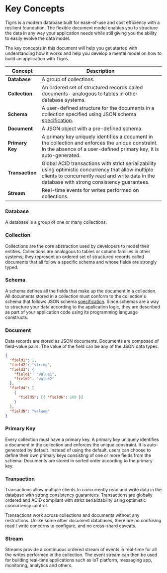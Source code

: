 # Key Concepts

Tigris is a modern database built for ease-of-use and cost efficiency with a
resilient foundation. The flexible document model enables you to structure
the data in any way your application needs while still giving you the
ability to easily evolve the data model.

The key concepts in this document will help you get started with
understanding how it works and help you develop a mental model on how to
build an application with Tigris.

| Concept         | Description                                                                                                                                                                                           |
| --------------- | ----------------------------------------------------------------------------------------------------------------------------------------------------------------------------------------------------- |
| **Database**    | A group of collections.                                                                                                                                                                               |
| **Collection**  | An ordered set of structured records called documents- analogous to tables in other database systems.                                                                                                 |
| **Schema**      | A user-defined structure for the documents in a collection specified using JSON schema [specification](https://json-schema.org/specification.html).                                                   |
| **Document**    | A JSON object with a pre-defined schema.                                                                                                                                                              |
| **Primary Key** | A primary key uniquely identifies a document in the collection and enforces the unique constraint. In the absence of a user-defined primary key, it is auto-generated.                                |
| **Transaction** | Global ACID transactions with strict serializability using optimistic concurrency that allow multiple clients to concurrently read and write data in the database with strong consistency guarantees. |
| **Stream**      | Real-time events for writes performed on collections.                                                                                                                                                 |

### Database

A database is a group of one or many collections.

### Collection

Collections are the core abstraction used by developers to model their entities.
Collections are analogous to tables or column families in other systems; they
represent an ordered set of structured records called documents that all follow
a specific schema and whose fields are strongly typed.

### Schema

A schema defines all the fields that make up the document in a collection. All
documents stored in a collection must conform to the collection's schema
that follows JSON schema
[specification](https://json-schema.org/specification.html). Since schemas
are a way to structure your data according to the application logic, they
are described as part of your application code using its programming language
constructs.

### Document

Data records are stored as JSON documents. Documents are composed of
field-value pairs. The value of the field can be any of the JSON data types.

```json
{
  "field1": 1,
  "field2": "string",
  "field3": {
    "field1": "value1",
    "field2": "value2"
  },
  "field4": [
    {
      "field5": [{ "field6": 100 }]
    }
  ],
  "fieldN": "valueN"
}
```

### Primary Key

Every collection must have a primary key. A primary key uniquely identifies
a document in the collection and enforces the unique constraint. It is
auto-generated by default. Instead of using the default, users can choose to
define their own primary keys consisting of one or more fields from the
schema. Documents are stored in sorted order according to the primary key.

### Transaction

Transactions allow multiple clients to concurrently read and write data in
the database with strong consistency guarantees. Transactions are globally
ordered and ACID compliant with strict serializability using optimistic
concurrency control.

Transactions work across collections and documents without any
restrictions. Unlike some other document databases, there are no confusing
read / write concerns to configure, and no cross-shard caveats.

### Stream

Streams provide a continuous ordered stream of events in real-time for all
the writes performed in the collection. The event stream can then be used
for building real-time applications such as IoT platform, messaging app,
monitoring, analytics and others.

